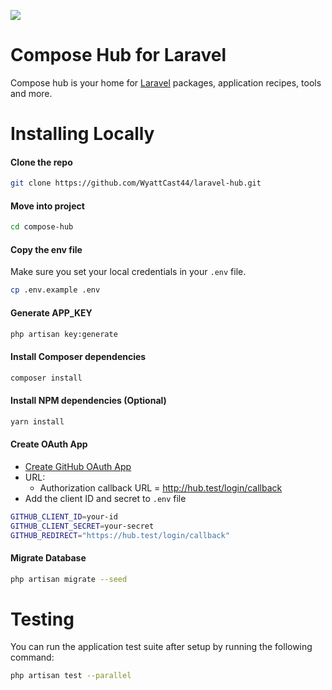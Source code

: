 ![](logo.png)

# Compose Hub for Laravel 

Compose hub is your home for [Laravel](https://laravel.com) packages, application recipes, tools and more.

# Installing Locally

#### Clone the repo

```bash
git clone https://github.com/WyattCast44/laravel-hub.git
```

#### Move into project

```bash
cd compose-hub
```

#### Copy the env file

Make sure you set your local credentials in your `.env` file.

```bash
cp .env.example .env
```

#### Generate APP_KEY

```bash
php artisan key:generate
```

#### Install Composer dependencies

```bash
composer install
```

#### Install NPM dependencies (Optional)

```bash
yarn install
```

#### Create OAuth App

- [Create GitHub OAuth App](https://github.com/settings/applications/new)
- URL:
    - Authorization callback URL = http://hub.test/login/callback
- Add the client ID and secret to `.env` file

```bash
GITHUB_CLIENT_ID=your-id
GITHUB_CLIENT_SECRET=your-secret
GITHUB_REDIRECT="https://hub.test/login/callback"
```

#### Migrate Database

```bash
php artisan migrate --seed
```

# Testing

You can run the application test suite after setup by running the following command:

```bash
php artisan test --parallel
```